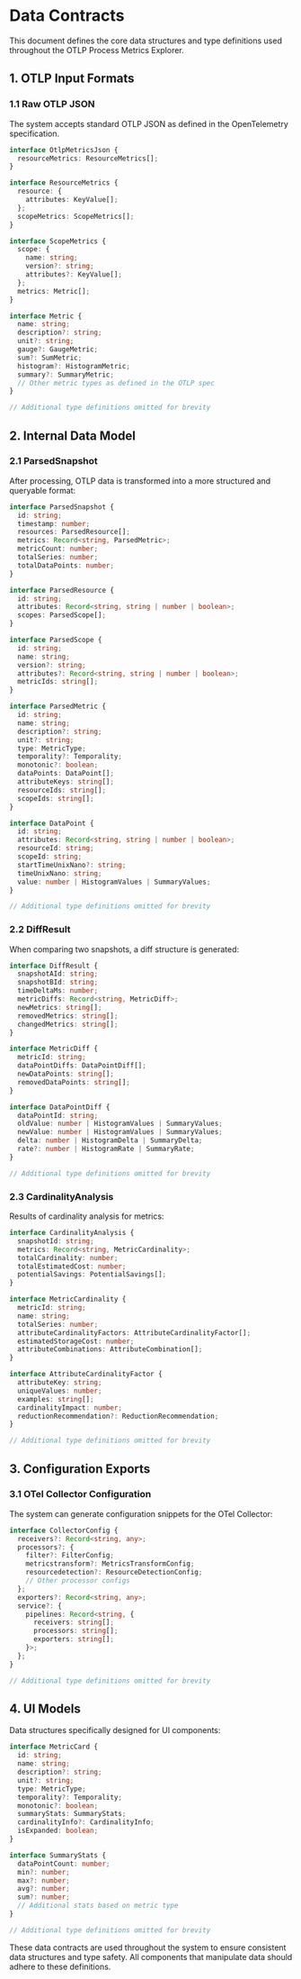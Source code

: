 # Data Contracts

This document defines the core data structures and type definitions used throughout the OTLP Process Metrics Explorer.

## 1. OTLP Input Formats

### 1.1 Raw OTLP JSON

The system accepts standard OTLP JSON as defined in the OpenTelemetry specification.

```typescript
interface OtlpMetricsJson {
  resourceMetrics: ResourceMetrics[];
}

interface ResourceMetrics {
  resource: {
    attributes: KeyValue[];
  };
  scopeMetrics: ScopeMetrics[];
}

interface ScopeMetrics {
  scope: {
    name: string;
    version?: string;
    attributes?: KeyValue[];
  };
  metrics: Metric[];
}

interface Metric {
  name: string;
  description?: string;
  unit?: string;
  gauge?: GaugeMetric;
  sum?: SumMetric;
  histogram?: HistogramMetric;
  summary?: SummaryMetric;
  // Other metric types as defined in the OTLP spec
}

// Additional type definitions omitted for brevity
```

## 2. Internal Data Model

### 2.1 ParsedSnapshot

After processing, OTLP data is transformed into a more structured and queryable format:

```typescript
interface ParsedSnapshot {
  id: string;
  timestamp: number;
  resources: ParsedResource[];
  metrics: Record<string, ParsedMetric>;
  metricCount: number;
  totalSeries: number;
  totalDataPoints: number;
}

interface ParsedResource {
  id: string;
  attributes: Record<string, string | number | boolean>;
  scopes: ParsedScope[];
}

interface ParsedScope {
  id: string;
  name: string;
  version?: string;
  attributes?: Record<string, string | number | boolean>;
  metricIds: string[];
}

interface ParsedMetric {
  id: string;
  name: string;
  description?: string;
  unit?: string;
  type: MetricType;
  temporality?: Temporality;
  monotonic?: boolean;
  dataPoints: DataPoint[];
  attributeKeys: string[];
  resourceIds: string[];
  scopeIds: string[];
}

interface DataPoint {
  id: string;
  attributes: Record<string, string | number | boolean>;
  resourceId: string;
  scopeId: string;
  startTimeUnixNano?: string;
  timeUnixNano: string;
  value: number | HistogramValues | SummaryValues;
}

// Additional type definitions omitted for brevity
```

### 2.2 DiffResult

When comparing two snapshots, a diff structure is generated:

```typescript
interface DiffResult {
  snapshotAId: string;
  snapshotBId: string;
  timeDeltaMs: number;
  metricDiffs: Record<string, MetricDiff>;
  newMetrics: string[];
  removedMetrics: string[];
  changedMetrics: string[];
}

interface MetricDiff {
  metricId: string;
  dataPointDiffs: DataPointDiff[];
  newDataPoints: string[];
  removedDataPoints: string[];
}

interface DataPointDiff {
  dataPointId: string;
  oldValue: number | HistogramValues | SummaryValues;
  newValue: number | HistogramValues | SummaryValues;
  delta: number | HistogramDelta | SummaryDelta;
  rate?: number | HistogramRate | SummaryRate;
}

// Additional type definitions omitted for brevity
```

### 2.3 CardinalityAnalysis

Results of cardinality analysis for metrics:

```typescript
interface CardinalityAnalysis {
  snapshotId: string;
  metrics: Record<string, MetricCardinality>;
  totalCardinality: number;
  totalEstimatedCost: number;
  potentialSavings: PotentialSavings[];
}

interface MetricCardinality {
  metricId: string;
  name: string;
  totalSeries: number;
  attributeCardinalityFactors: AttributeCardinalityFactor[];
  estimatedStorageCost: number;
  attributeCombinations: AttributeCombination[];
}

interface AttributeCardinalityFactor {
  attributeKey: string;
  uniqueValues: number;
  examples: string[];
  cardinalityImpact: number;
  reductionRecommendation?: ReductionRecommendation;
}

// Additional type definitions omitted for brevity
```

## 3. Configuration Exports

### 3.1 OTel Collector Configuration

The system can generate configuration snippets for the OTel Collector:

```typescript
interface CollectorConfig {
  receivers?: Record<string, any>;
  processors?: {
    filter?: FilterConfig;
    metricstransform?: MetricsTransformConfig;
    resourcedetection?: ResourceDetectionConfig;
    // Other processor configs
  };
  exporters?: Record<string, any>;
  service?: {
    pipelines: Record<string, {
      receivers: string[];
      processors: string[];
      exporters: string[];
    }>;
  };
}

// Additional type definitions omitted for brevity
```

## 4. UI Models

Data structures specifically designed for UI components:

```typescript
interface MetricCard {
  id: string;
  name: string;
  description?: string;
  unit?: string;
  type: MetricType;
  temporality?: Temporality;
  monotonic?: boolean;
  summaryStats: SummaryStats;
  cardinalityInfo?: CardinalityInfo;
  isExpanded: boolean;
}

interface SummaryStats {
  dataPointCount: number;
  min?: number;
  max?: number;
  avg?: number;
  sum?: number;
  // Additional stats based on metric type
}

// Additional type definitions omitted for brevity
```

These data contracts are used throughout the system to ensure consistent data structures and type safety. All components that manipulate data should adhere to these definitions.
